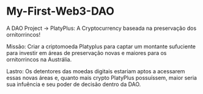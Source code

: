 # My-First-Web3-DAO
A DAO Project -> PlatyPlus: A Cryptocurrency baseada na preservação dos ornitorrincos!

Missão: Criar a criptomoeda Platyplus para captar um montante sufuciente para investir em áreas de preservação novas e maiores para os ornitorrincos na Austrália.

Lastro: Os detentores das moedas digitais estariam aptos a acessarem essas novas áreas e, quanto mais crypto PlatyPlus possuíssem, maior seria sua infuência e seu poder de decisão dentro da DAO. 
